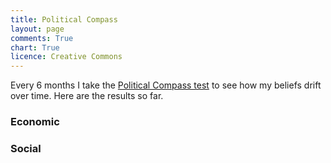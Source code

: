 ```yaml
---
title: Political Compass
layout: page
comments: True
chart: True
licence: Creative Commons
---
```


Every 6 months I take the [Political Compass test](https://www.politicalcompass.org/test) to see how my beliefs drift over time. Here are the results so far.

### Economic

<canvas id="economicChart" width="400" height="150"></canvas>

### Social

<canvas id="socialChart" width="400" height="150"></canvas>

<script>
var economicChartData = {
    datasets: [
      {
        fill: false,
        data: [
          {
            t: new Date(2019, 11, 4),
            y: -5.25
          }, {
            t: new Date(2020, 6, 1),
            y: -6.38
          }, {
            t: new Date(2021, 1, 4),
            y: -7.38
          }, {
            t: new Date(2021, 7, 1),
            y: -5.13
          }, {
            t: new Date(2022, 1, 2),
            y: -5.75
          }
        ],
        borderColor: '#70c1b3',
        borderWidth: 3
      }
    ]
  }
  var ctx2 = document.getElementById("economicChart").getContext("2d");
  var economicChart = new Chart(ctx2, {
    type: 'line',
    data: economicChartData,
    options: {
      annotation: {
        events: ["click"],
        annotations: [
          {
            drawTime: "afterDatasetsDraw",
            type: "line",
            mode: "vertical",
            scaleID: "x-axis-0",
            value: new Date(2021, 1, 1),
            borderColor: "rgba(0,0,0,0)",
            borderWidth: 0,
            label: {
              backgroundColor: "#247ba0",
              content: "Right",
              enabled: true,
              position: "top"
            },
          },
          {
            drawTime: "afterDatasetsDraw",
            type: "line",
            mode: "vertical",
            scaleID: "x-axis-0",
            value: new Date(2021, 1, 1),
            borderColor: "rgba(0,0,0,0)",
            borderWidth: 0,
            label: {
              backgroundColor: "#f25f5c",
              content: "Left",
              enabled: true,
              position: "bottom"
            },
          }
        ]
      },
      legend: {
        display: false
      },
      elements: {
        point: {
          radius: 0
        }
      },
      scales: {
        xAxes: [{
          type: 'time',
          time: {
            unit: 'year'
          }
        }],
        yAxes: [{
          scaleLabel: {
            display: false
          },
          ticks: {
            suggestedMin: -10,
            suggestedMax: 10
          }
        }]
      }
    }
  });
</script>


<script>
var socialChartData = {
    datasets: [
      {
        fill: false,
        data: [
          {
            t: new Date(2019, 11, 4),
            y: -7.28
          }, {
            t: new Date(2020, 6, 1),
            y: -6.05
          }, {
            t: new Date(2021, 1, 4),
            y: -6.51
          }, {
            t: new Date(2021, 7, 1),
            y: -5.33
          }, {
            t: new Date(2022, 1, 2),
            y: -5.79
          }
        ],
        borderColor: '#70c1b3',
        borderWidth: 3
      }
    ]
  }
  var ctx2 = document.getElementById("socialChart").getContext("2d");
  var socialChart = new Chart(ctx2, {
    type: 'line',
    data: socialChartData,
    options: {
      annotation: {
        events: ["click"],
        annotations: [
          {
            drawTime: "afterDatasetsDraw",
            type: "line",
            mode: "vertical",
            scaleID: "x-axis-0",
            value: new Date(2021, 1, 1),
            borderColor: "rgba(0,0,0,0)",
            borderWidth: 0,
            label: {
              backgroundColor: "#247ba0",
              content: "Authoritarian",
              enabled: true,
              position: "top"
            },
          },
          {
            drawTime: "afterDatasetsDraw",
            type: "line",
            mode: "vertical",
            scaleID: "x-axis-0",
            value: new Date(2021, 1, 1),
            borderColor: "rgba(0,0,0,0)",
            borderWidth: 0,
            label: {
              backgroundColor: "#f25f5c",
              content: "Libertarian",
              enabled: true,
              position: "bottom"
            },
          }
        ]
      },
      legend: {
        display: false
      },
      elements: {
        point: {
          radius: 0
        }
      },
      scales: {
        xAxes: [{
          type: 'time',
          time: {
            unit: 'year'
          }
        }],
        yAxes: [{
          scaleLabel: {
            display: false
          },
          ticks: {
            suggestedMin: -10,
            suggestedMax: 10
          }
        }]
      }
    }
  });
</script>

